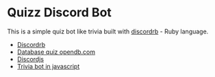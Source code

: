 # Quizz Discord Bot

This is  a simple quiz bot like trivia built with [discordrb](https://github.com/discordrb/discordrb) - Ruby language.

- [Discordrb](https://github.com/discordrb/discordrb)
- [Database quiz opendb.com](https://opentdb.com/)
- [Discordjs](https://github.com/discordjs/discord.js)
- [Trivia bot in javascript](https://github.com/LakeYS/Discord-Trivia-Bot)
